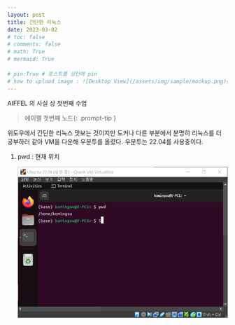 ```yaml
---
layout: post
title: 간단한 리눅스
date: 2023-03-02
# toc: false
# comments: false
# math: True
# mermaid: True 

# pin:True # 포스트를 상단에 pin
# how to upload image : ![Desktop View](/assets/img/sample/mockup.png){: width="700" height="400" }{: .left }
---
```






AIFFEL 의 사실 상 첫번째 수업

> 에이펠 첫번째 노드{: .prompt-tip }



위도우에서 간단한 리눅스 맛보는 것이지만 도커나 다른 부분에서 분명히 리눅스를 더 공부하러 같아 VM을 다운해 우분투를 올렸다.  우분투는 22.04를 사용중이다.



1. pwd : 현재 위치

   <img src="../images/2023-03-02-linux/1.png" alt="1" style="zoom:67%;" />
